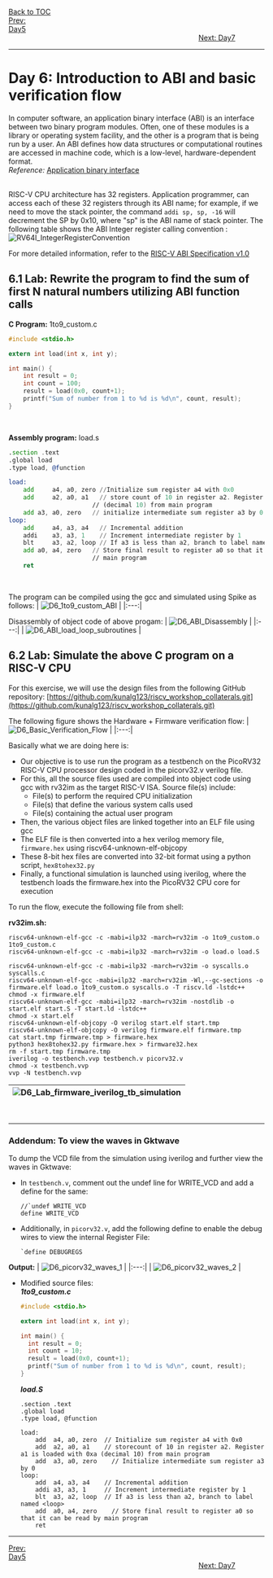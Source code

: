 [Back to TOC](../README.md)  
[Prev: Day5](Day5.md)$~~~~~~~~~~~~~~~~~~~~~~~~~~~~~~~~~~~~~~~~~~~~~~~~~~~~~~~~~~~~~~~~~~~~~~~~~~~~~~~~~~~~~~~~~~~~~~~~~~~~~~~~~~~~~~~~~~~~~~~~~~~~~~~~~~~~~~~~~~~~~~~~~~~~~~~~~~~~~~~~~~~~~~~~~~~~~~~~~~~~~~~~~~~~~~~~~~~~~~~~~~~~~~~~~~~~~~$[Next: Day7](Day7.md)  
_________________________________________________________________________________________________________  
# Day 6: Introduction to ABI and basic verification flow
In computer software, an application binary interface (ABI) is an interface between two binary program modules. Often, one of these modules is a library or operating system facility, and the other is a program that is being run by a user.
An ABI defines how data structures or computational routines are accessed in machine code, which is a low-level, hardware-dependent format.  
_Reference:_ [Application binary interface](https://en.wikipedia.org/wiki/Application_binary_interface)  
<br>

RISC-V CPU architecture has 32 registers. Application programmer, can access each of these 32 registers through its ABI name; for example, if we need to move the stack pointer, the command ```addi sp, sp, -16``` will decrement the SP by 0x10, where "sp" is the ABI name of stack pointer. The following table shows the ABI Integer register calling convention :  
![RV64I_IntegerRegisterConvention](/docs/images/D6_RV64I_IntegerRegisterConvention.png)
<br>

For more detailed information, refer to the [RISC-V ABI Specification v1.0](https://drive.google.com/file/d/1Ja_Tpp_5Me583CGVD-BIZMlgGBnlKU4R/view)  

## 6.1 Lab: Rewrite the program to find the sum of first N natural numbers utilizing ABI function calls

**C Program:** 1to9_custom.c
```C
#include <stdio.h>

extern int load(int x, int y); 

int main() {
    int result = 0;
    int count = 100;
    result = load(0x0, count+1);
    printf("Sum of number from 1 to %d is %d\n", count, result); 
}
```
<br>

**Assembly program:** load.s
```asm
.section .text
.global load
.type load, @function

load:
    add 	a4, a0, zero //Initialize sum register a4 with 0x0
    add 	a2, a0, a1   // store count of 10 in register a2. Register a1 is loaded with 0xa
                       // (decimal 10) from main program
    add	a3, a0, zero   // initialize intermediate sum register a3 by 0
loop:
    add 	a4, a3, a4   // Incremental addition
    addi 	a3, a3, 1    // Increment intermediate register by 1	
    blt 	a3, a2, loop // If a3 is less than a2, branch to label named <loop>
    add	a0, a4, zero   // Store final result to register a0 so that it can be read by
                       // main program
    ret
```
<br>

The program can be compiled using the gcc and simulated using Spike as follows:
| ![D6_1to9_custom_ABI](/docs/images/D6_1to9_custom_ABI.png) |
|:---:|
<br>

Disassembly of object code of above progam:
| ![D6_ABI_Disassembly](/docs/images/D6_ABI_Disassembly.png) |
|:---:|
| ![D6_ABI_load_loop_subroutines](/docs/images/D6_ABI_load_loop_subroutines.png) |
<br>

## 6.2 Lab: Simulate the above C program on a RISC-V CPU
For this exercise, we will use the design files from the following GitHub repository: [https://github.com/kunalg123/riscv_workshop_collaterals.git](https://github.com/kunalg123/riscv_workshop_collaterals.git)  

The following figure shows the Hardware + Firmware verification flow:
| ![D6_Basic_Verification_Flow](/docs/images/D6_Basic_Verification_Flow.png) |
|:---:|

Basically what we are doing here is:
  * Our objective is to use run the program as a testbench on the PicoRV32 RISC-V CPU processor design coded in the picorv32.v verilog file.
  * For this, all the source files used are compiled into object code using gcc with rv32im as the target RISC-V ISA. Source file(s) include:
    * File(s) to perform the required CPU initialization
    * File(s) that define the various system calls used
    * File(s) containing the actual user program 
  * Then, the various object files are linked together into an ELF file using gcc
  * The ELF file is then converted into a hex verilog memory file, ```firmware.hex``` using riscv64-unknown-elf-objcopy
  * These 8-bit hex files are converted into 32-bit format using a python script, ```hex8tohex32.py```
  * Finally, a functional simulation is launched using iverilog, where the testbench loads the firmware.hex into the PicoRV32 CPU core for execution

To run the flow, execute the following file from shell:  

**rv32im.sh:**
```shell
riscv64-unknown-elf-gcc -c -mabi=ilp32 -march=rv32im -o 1to9_custom.o 1to9_custom.c 
riscv64-unknown-elf-gcc -c -mabi=ilp32 -march=rv32im -o load.o load.S

riscv64-unknown-elf-gcc -c -mabi=ilp32 -march=rv32im -o syscalls.o syscalls.c
riscv64-unknown-elf-gcc -mabi=ilp32 -march=rv32im -Wl,--gc-sections -o firmware.elf load.o 1to9_custom.o syscalls.o -T riscv.ld -lstdc++
chmod -x firmware.elf
riscv64-unknown-elf-gcc -mabi=ilp32 -march=rv32im -nostdlib -o start.elf start.S -T start.ld -lstdc++
chmod -x start.elf
riscv64-unknown-elf-objcopy -O verilog start.elf start.tmp
riscv64-unknown-elf-objcopy -O verilog firmware.elf firmware.tmp
cat start.tmp firmware.tmp > firmware.hex
python3 hex8tohex32.py firmware.hex > firmware32.hex
rm -f start.tmp firmware.tmp
iverilog -o testbench.vvp testbench.v picorv32.v
chmod -x testbench.vvp
vvp -N testbench.vvp
```

| ![D6_Lab_firmware_iverilog_tb_simulation](/docs/images/D6_Lab_firmware_iverilog_tb_simulation.png) |
|:---:|
<br>

______________________________________________________________________________________________________

### **Addendum: To view the waves in Gktwave**  
To dump the VCD file from the simulation using iverilog and further view the waves in Gktwave:
  * In `testbench.v`, comment out the undef line for WRITE_VCD and add a define for the same:
    ```
    //`undef WRITE_VCD
    define WRITE_VCD
    ```
  * Additionally, in `picorv32.v`, add the following define to enable the debug wires to view the internal Register File:
    ```
    `define DEBUGREGS
    ```
  
  **Output:**
  | ![D6_picorv32_waves_1](/docs/images/D6_picorv32_waves_1.png) |
  |:---:|
  | ![D6_picorv32_waves_2](/docs/images/D6_picorv32_waves_2.png) |
  
  * Modified source files:  
    _**1to9_custom.c**_
    ```c
    #include <stdio.h>
    
    extern int load(int x, int y); 
    
    int main() {
      int result = 0;
      int count = 10;
      result = load(0x0, count+1);
      printf("Sum of number from 1 to %d is %d\n", count, result); 
    }
    ```

    _**load.S**_
    ```assembly
    .section .text
    .global load
    .type load, @function
    
    load:
        add  a4, a0, zero  // Initialize sum register a4 with 0x0
        add  a2, a0, a1    // storecount of 10 in register a2. Register a1 is loaded with 0xa (decimal 10) from main program
        add  a3, a0, zero    // Initialize intermediate sum register a3 by 0
    loop:
        add  a4, a3, a4    // Incremental addition
        addi a3, a3, 1     // Increment intermediate register by 1	
        blt  a3, a2, loop  // If a3 is less than a2, branch to label named <loop>
        add  a0, a4, zero    // Store final result to register a0 so that it can be read by main program
        ret
    ```

_________________________________________________________________________________________________________  
[Prev: Day5](Day5.md)$~~~~~~~~~~~~~~~~~~~~~~~~~~~~~~~~~~~~~~~~~~~~~~~~~~~~~~~~~~~~~~~~~~~~~~~~~~~~~~~~~~~~~~~~~~~~~~~~~~~~~~~~~~~~~~~~~~~~~~~~~~~~~~~~~~~~~~~~~~~~~~~~~~~~~~~~~~~~~~~~~~~~~~~~~~~~~~~~~~~~~~~~~~~~~~~~~~~~~~~~~~~~~~~~~~~~~~$[Next: Day7](Day7.md)  
